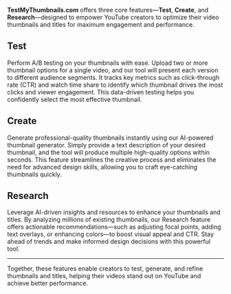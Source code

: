 **TestMyThumbnails.com** offers three core features—**Test**, **Create**, and **Research**—designed to empower YouTube creators to optimize their video thumbnails and titles for maximum engagement and performance.

## Test

Perform A/B testing on your thumbnails with ease. Upload two or more thumbnail options for a single video, and our tool will present each version to different audience segments. It tracks key metrics such as click-through rate (CTR) and watch time share to identify which thumbnail drives the most clicks and viewer engagement. This data-driven testing helps you confidently select the most effective thumbnail.

## Create

Generate professional-quality thumbnails instantly using our AI-powered thumbnail generator. Simply provide a text description of your desired thumbnail, and the tool will produce multiple high-quality options within seconds. This feature streamlines the creative process and eliminates the need for advanced design skills, allowing you to craft eye-catching thumbnails quickly.

## Research

Leverage AI-driven insights and resources to enhance your thumbnails and titles. By analyzing millions of existing thumbnails, our Research feature offers actionable recommendations—such as adjusting focal points, adding text overlays, or enhancing colors—to boost visual appeal and CTR. Stay ahead of trends and make informed design decisions with this powerful tool.

---

Together, these features enable creators to test, generate, and refine thumbnails and titles, helping their videos stand out on YouTube and achieve better performance.

